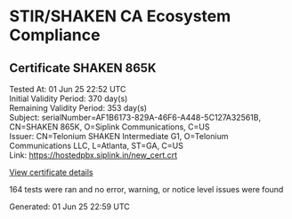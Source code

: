 # STIR/SHAKEN CA Ecosystem Compliance

## Certificate SHAKEN 865K

Tested At: 01 Jun 25 22:52 UTC\
Initial Validity Period: 370 day(s)\
Remaining Validity Period: 353 day(s)\
Subject: serialNumber=AF1B6173-829A-46F6-A448-5C127A32561B, CN=SHAKEN 865K, O=Siplink Communications, C=US\
Issuer: CN=Telonium SHAKEN Intermediate G1, O=Telonium Communications LLC, L=Atlanta, ST=GA, C=US\
Link: https://hostedpbx.siplink.in/new_cert.crt

[View certificate details](https://x509.io/?cert=MIIDKzCCAtGgAwIBAgIQIisDgc6jZOC2Fjjz2xkepTAKBggqhkjOPQQDAjB8MQswCQYDVQQGEwJVUzELMAkGA1UECAwCR0ExEDAOBgNVBAcMB0F0bGFudGExJDAiBgNVBAoMG1RlbG9uaXVtIENvbW11bmljYXRpb25zIExMQzEoMCYGA1UEAwwfVGVsb25pdW0gU0hBS0VOIEludGVybWVkaWF0ZSBHMTAeFw0yNTA1MTUyMDAyMzZaFw0yNjA1MjAxMzUwMjlaMHMxCzAJBgNVBAYTAlVTMR8wHQYDVQQKExZTaXBsaW5rIENvbW11bmljYXRpb25zMRQwEgYDVQQDEwtTSEFLRU4gODY1SzEtMCsGA1UEBRMkQUYxQjYxNzMtODI5QS00NkY2LUE0NDgtNUMxMjdBMzI1NjFCMFkwEwYHKoZIzj0CAQYIKoZIzj0DAQcDQgAEJqIZlu8WzJ7LpKtdSZqrarxaRbwYhxnGxVo%2F9CKqRanyFmubX5cuDUyofljpFVbjOZ3b2hde85acq6mvA7e47aOCATwwggE4MA4GA1UdDwEB%2FwQEAwIHgDAMBgNVHRMBAf8EAjAAMB0GA1UdDgQWBBQlU%2BeDhFF71rltKFZn58%2FfFzzxcDAfBgNVHSMEGDAWgBSqJLv%2FFHVAeS2Hb%2BgNQXfKu82IsDAXBgNVHSAEEDAOMAwGCmCGSAGG%2FwkBAQQwgaYGA1UdHwSBnjCBmzCBmKA6oDiGNmh0dHBzOi8vYXV0aGVudGljYXRlLWFwaS5pY29uZWN0aXYuY29tL2Rvd25sb2FkL3YxL2NybKJapFgwVjEUMBIGA1UEBxMLQnJpZGdld2F0ZXIxCzAJBgNVBAgTAk5KMRMwEQYDVQQDEwpTVEktUEEgQ1JMMQswCQYDVQQGEwJVUzEPMA0GA1UEChMGU1RJLVBBMBYGCCsGAQUFBwEaBAowCKAGFgQ4NjVLMAoGCCqGSM49BAMCA0gAMEUCIHmFrqbDyjBN%2BFMRNd791wUwI0Taf4ayIp7CK0O4UqsLAiEAtfJuNOSFB8SfrcH70a1aEz%2BDB3L2sYCQWLxnGvTLpmA%3D)

164 tests were ran and no error, warning, or notice level issues were found


Generated: 01 Jun 25 22:59 UTC